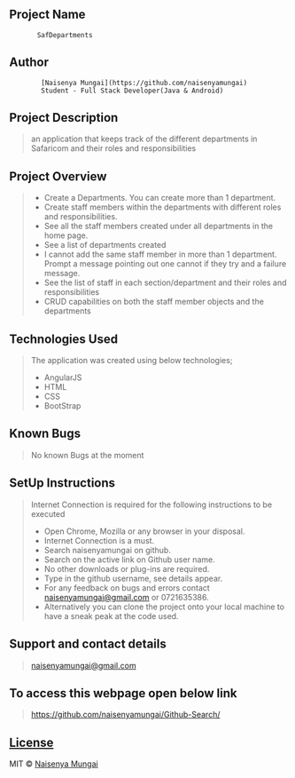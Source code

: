 ## Project Name
           SafDepartments

## Author
            [Naisenya Mungai](https://github.com/naisenyamungai)
            Student - Full Stack Developer(Java & Android)


## Project Description
> an application that keeps track of the different departments in Safaricom and their roles and responsibilities

## Project Overview
>- Create a Departments. You can create more than 1 department.
>- Create staff members within the departments with different roles and responsibilities.
>- See all the staff members created under all departments in the home page.
>- See a list of departments created
>- I cannot add the same staff member in more than 1 department. Prompt a message pointing out one cannot if they try and a failure message.
>- See the list of staff in each section/department and their roles and responsibilities
>- CRUD capabilities on both the staff member objects and the departments



## Technologies Used
>The application was created using below technologies;
>- AngularJS
>- HTML
>- CSS
>- BootStrap


## Known Bugs
> No known Bugs at the moment

## SetUp Instructions
> Internet Connection is required for the following instructions to be executed
>- Open Chrome, Mozilla or any browser in your disposal.
>- Internet Connection is a must.
>- Search naisenyamungai on github.
>- Search on the active link on Github user name.
>- No other downloads or plug-ins are required.
>- Type in the github username, see details appear.
>- For any feedback on bugs and errors contact naisenyamungai@gmail.com or 0721635386.
>- Alternatively you can clone the project onto your local machine to have a sneak peak at the code used.




## Support and contact details
> naisenyamungai@gmail.com

## To access this webpage open below link
> https://github.com/naisenyamungai/Github-Search/

## [License](https://github.com/naisenyamungai/Github-Search/LICENSE.md)

MIT © [Naisenya Mungai ](https://github.com/naisenyamungai)